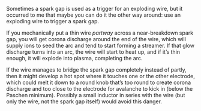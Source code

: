 Sometimes a spark gap is used as a trigger for an exploding wire, but
it occurred to me that maybe you can do it the other way around: use
an exploding wire to trigger a spark gap.

If you mechanically put a thin wire *partway* across a near-breakdown
spark gap, you will get corona discharge around the end of the wire,
which will supply ions to seed the arc and tend to start forming a
streamer.  If that glow discharge turns into an arc, the wire will
start to heat up, and if it’s thin enough, it will explode into
plasma, completing the arc.

If the wire manages to bridge the spark gap completely instead of
partly, then it might develop a hot spot where it touches one or the
other electrode, which could melt it down to a round knob that’s too
round to create corona discharge and too close to the electrode for
avalanche to kick in (below the Paschen minimum).  Possibly a small
inductor in series with the wire (but only the wire, not the spark gap
itself) would avoid this danger.

